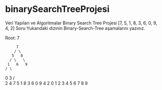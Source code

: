 # binarySearchTreeProjesi
Veri Yapıları ve Algoritmalar
Binary Search Tree Projesi
[7, 5, 1, 8, 3, 6, 0, 9, 4, 2]
Soru Yukarıdaki dizinin Binary-Search-Tree aşamalarını yazınız.

Root: 7

         7
        / \
       5   8
      / \   \
     1   6   9
    / \
   0   3
      / \
     2   4
7	5	1	8	3	6	0	9	4	2
0	1	2	3	4	5	6	7	8	9
